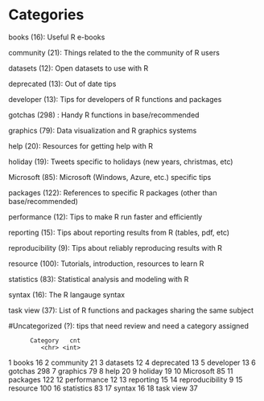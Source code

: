 # Categories

books (16): Useful R e-books

community (21): Things related to the the community of R users

datasets (12): Open datasets to use with R

deprecated (13): Out of date tips

developer (13): Tips for developers of R functions and packages

gotchas (298) : Handy R functions in base/recommended

graphics (79): Data visualization and R graphics systems

help (20): Resources for getting help with R

holiday (19): Tweets specific to holidays (new years, christmas, etc)

Microsoft (85): Microsoft (Windows, Azure, etc.) specific tips

packages (122): References to specific R packages (other than base/recommended)

performance (12): Tips to make R run faster and efficiently

reporting (15): Tips about reporting results from R (tables, pdf, etc)

reproducibility (9): Tips about reliably reproducing results with R

resource (100): Tutorials, introduction, resources to learn R

statistics (83): Statistical analysis and modeling with R

syntax (16): The R langauge syntax

task view (37): List of R functions and packages sharing the same subject

#Uncategorized (?): tips that need review and need a category assigned



          Category   cnt
             <chr> <int>
1            books    16
2        community    21
3         datasets    12
4       deprecated    13
5        developer    13
6          gotchas   298
7         graphics    79
8             help    20
9          holiday    19
10       Microsoft    85
11        packages   122
12     performance    12
13       reporting    15
14 reproducibility     9
15        resource   100
16      statistics    83
17          syntax    16
18       task view    37